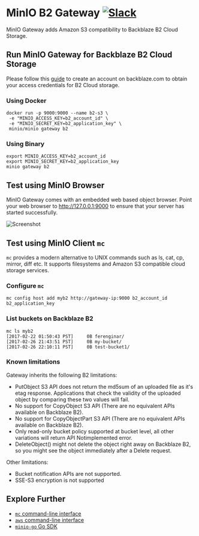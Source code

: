 # MinIO B2 Gateway [![Slack](https://slack.min.io/slack?type=svg)](https://slack.min.io)
MinIO Gateway adds Amazon S3 compatibility to Backblaze B2 Cloud Storage.

## Run MinIO Gateway for Backblaze B2 Cloud Storage
Please follow this [guide](https://www.backblaze.com/b2/docs/quick_account.html) to create an account on backblaze.com to obtain your access credentials for B2 Cloud storage.

### Using Docker
```
docker run -p 9000:9000 --name b2-s3 \
 -e "MINIO_ACCESS_KEY=b2_account_id" \
 -e "MINIO_SECRET_KEY=b2_application_key" \
 minio/minio gateway b2
```

### Using Binary
```
export MINIO_ACCESS_KEY=b2_account_id
export MINIO_SECRET_KEY=b2_application_key
minio gateway b2
```

## Test using MinIO Browser
MinIO Gateway comes with an embedded web based object browser. Point your web browser to http://127.0.0.1:9000 to ensure that your server has started successfully.

![Screenshot](https://raw.githubusercontent.com/minio/minio/master/docs/screenshots/minio-browser-gateway.png)

## Test using MinIO Client `mc`
`mc` provides a modern alternative to UNIX commands such as ls, cat, cp, mirror, diff etc. It supports filesystems and Amazon S3 compatible cloud storage services.

### Configure `mc`
```
mc config host add myb2 http://gateway-ip:9000 b2_account_id b2_application_key
```

### List buckets on Backblaze B2
```
mc ls myb2
[2017-02-22 01:50:43 PST]     0B ferenginar/
[2017-02-26 21:43:51 PST]     0B my-bucket/
[2017-02-26 22:10:11 PST]     0B test-bucket1/
```

### Known limitations
Gateway inherits the following B2 limitations:

- PutObject S3 API does not return the md5sum of an uploaded file as it's etag response. Applications that check the validity of the uploaded object by comparing these two values will fail.
- No support for CopyObject S3 API (There are no equivalent APIs available on Backblaze B2).
- No support for CopyObjectPart S3 API (There are no equivalent APIs available on Backblaze B2).
- Only read-only bucket policy supported at bucket level, all other variations will return API Notimplemented error.
- DeleteObject() might not delete the object right away on Backblaze B2, so you might see the object immediately after a Delete request.

Other limitations:

- Bucket notification APIs are not supported.
- SSE-S3 encryption is not supported

## Explore Further
- [`mc` command-line interface](https://docs.min.io/docs/minio-client-quickstart-guide)
- [`aws` command-line interface](https://docs.min.io/docs/aws-cli-with-minio)
- [`minio-go` Go SDK](https://docs.min.io/docs/golang-client-quickstart-guide)
